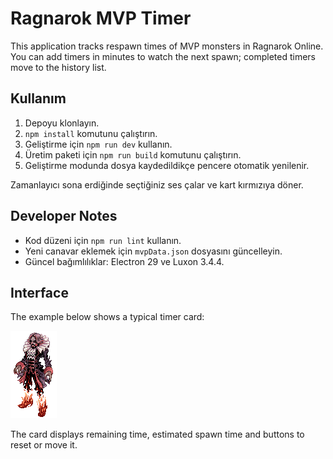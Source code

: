 # Ragnarok MVP Timer

This application tracks respawn times of MVP monsters in Ragnarok Online. You can add timers in minutes to watch the next spawn; completed timers move to the history list.

## Kullanım

1. Depoyu klonlayın.
2. `npm install` komutunu çalıştırın.
3. Geliştirme için `npm run dev` kullanın.
4. Üretim paketi için `npm run build` komutunu çalıştırın.
5. Geliştirme modunda dosya kaydedildikçe pencere otomatik yenilenir.

Zamanlayıcı sona erdiğinde seçtiğiniz ses çalar ve kart kırmızıya döner.

## Developer Notes

- Kod düzeni için `npm run lint` kullanın.
- Yeni canavar eklemek için `mvpData.json` dosyasını güncelleyin.
- Güncel bağımlılıklar: Electron 29 ve Luxon 3.4.4.

## Interface

The example below shows a typical timer card:

![Sample](MVP%20Giff/DRACULA.gif)

The card displays remaining time, estimated spawn time and buttons to reset or move it.
<!-- Clear browser cache to see updated files. -->
